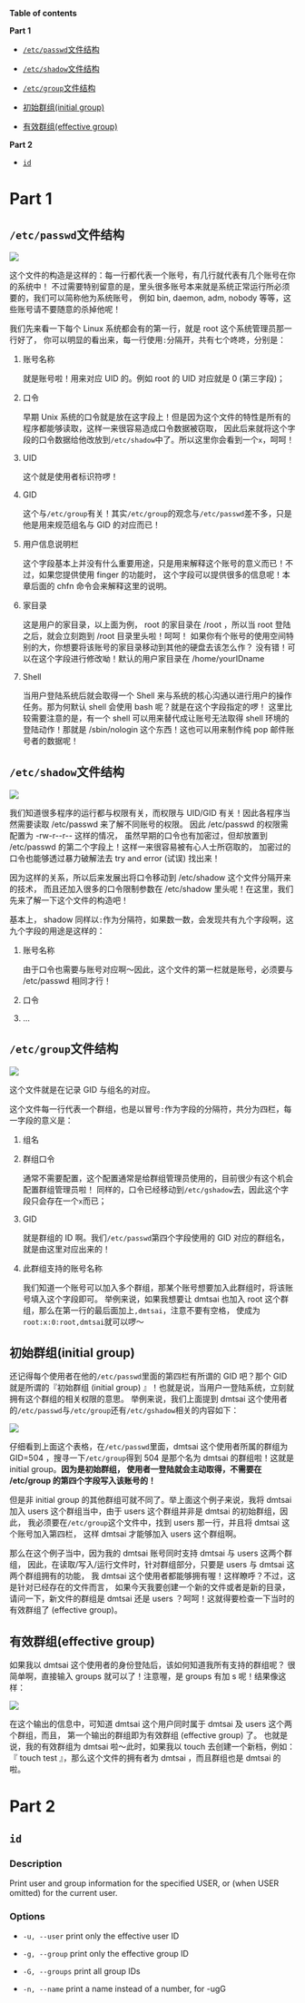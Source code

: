 **Table of contents**

**Part 1**

- [`/etc/passwd`文件结构](#etcpasswd文件结构)

- [`/etc/shadow`文件结构](#etcshadow文件结构)

- [`/etc/group`文件结构](#etcgroup文件结构)

- [初始群组(initial group)](#初始群组initial-group)

- [有效群组(effective group)](#有效群组effective-group)

**Part 2**

- [`id`](#id)

# Part 1

## `/etc/passwd`文件结构

<img src="../img/id/etc_passwd.png">

这个文件的构造是这样的：每一行都代表一个账号，有几行就代表有几个账号在你的系统中！ 不过需要特别留意的是，里头很多账号本来就是系统正常运行所必须要的，我们可以简称他为系统账号， 例如 bin, daemon, adm, nobody 等等，这些账号请不要随意的杀掉他呢！ 

我们先来看一下每个 Linux 系统都会有的第一行，就是 root 这个系统管理员那一行好了， 你可以明显的看出来，每一行使用`:`分隔开，共有七个咚咚，分别是：

1. 账号名称

    就是账号啦！用来对应 UID 的。例如 root 的 UID 对应就是 0 (第三字段)；

2. 口令

    早期 Unix 系统的口令就是放在这字段上！但是因为这个文件的特性是所有的程序都能够读取，这样一来很容易造成口令数据被窃取， 因此后来就将这个字段的口令数据给他改放到`/etc/shadow`中了。所以这里你会看到一个`x`，呵呵！

3. UID

    这个就是使用者标识符啰！

4. GID

    这个与`/etc/group`有关！其实`/etc/group`的观念与`/etc/passwd`差不多，只是他是用来规范组名与 GID 的对应而已！

5. 用户信息说明栏

    这个字段基本上并没有什么重要用途，只是用来解释这个账号的意义而已！不过，如果您提供使用 finger 的功能时， 这个字段可以提供很多的信息呢！本章后面的 chfn 命令会来解释这里的说明。

6. 家目录

    这是用户的家目录，以上面为例， root 的家目录在 /root ，所以当 root 登陆之后，就会立刻跑到 /root 目录里头啦！呵呵！ 如果你有个账号的使用空间特别的大，你想要将该账号的家目录移动到其他的硬盘去该怎么作？ 没有错！可以在这个字段进行修改呦！默认的用户家目录在 /home/yourIDname

7. Shell

    当用户登陆系统后就会取得一个 Shell 来与系统的核心沟通以进行用户的操作任务。那为何默认 shell 会使用 bash 呢？就是在这个字段指定的啰！ 这里比较需要注意的是，有一个 shell 可以用来替代成让账号无法取得 shell 环境的登陆动作！那就是 /sbin/nologin 这个东西！这也可以用来制作纯 pop 邮件账号者的数据呢！

## `/etc/shadow`文件结构

<img src="../img/id/etc_shadow.png">

我们知道很多程序的运行都与权限有关，而权限与 UID/GID 有关！因此各程序当然需要读取 /etc/passwd 来了解不同账号的权限。 因此 /etc/passwd 的权限需配置为 -rw-r--r-- 这样的情况， 虽然早期的口令也有加密过，但却放置到 /etc/passwd 的第二个字段上！这样一来很容易被有心人士所窃取的， 加密过的口令也能够透过暴力破解法去 try and error (试误) 找出来！

因为这样的关系，所以后来发展出将口令移动到 /etc/shadow 这个文件分隔开来的技术， 而且还加入很多的口令限制参数在 /etc/shadow 里头呢！在这里，我们先来了解一下这个文件的构造吧！

基本上， shadow 同样以`:`作为分隔符，如果数一数，会发现共有九个字段啊，这九个字段的用途是这样的：

1. 账号名称

    由于口令也需要与账号对应啊～因此，这个文件的第一栏就是账号，必须要与 /etc/passwd 相同才行！

2. 口令

3. ...

## `/etc/group`文件结构

<img src="../img/id/etc_group.png">

这个文件就是在记录 GID 与组名的对应。

这个文件每一行代表一个群组，也是以冒号`:`作为字段的分隔符，共分为四栏，每一字段的意义是：

1. 组名

2. 群组口令

    通常不需要配置，这个配置通常是给群组管理员使用的，目前很少有这个机会配置群组管理员啦！ 同样的，口令已经移动到`/etc/gshadow`去，因此这个字段只会存在一个`x`而已；

3. GID

    就是群组的 ID 啊。我们`/etc/passwd`第四个字段使用的 GID 对应的群组名，就是由这里对应出来的！

4. 此群组支持的账号名称

    我们知道一个账号可以加入多个群组，那某个账号想要加入此群组时，将该账号填入这个字段即可。 举例来说，如果我想要让 dmtsai 也加入 root 这个群组，那么在第一行的最后面加上`,dmtsai`，注意不要有空格， 使成为`root:x:0:root,dmtsai`就可以啰～

## 初始群组(initial group)

还记得每个使用者在他的`/etc/passwd`里面的第四栏有所谓的 GID 吧？那个 GID 就是所谓的『初始群组 (initial group) 』！也就是说，当用户一登陆系统，立刻就拥有这个群组的相关权限的意思。 举例来说，我们上面提到 dmtsai 这个使用者的`/etc/passwd`与`/etc/group`还有`/etc/gshadow`相关的内容如下：

![](../img/id/effective-group-initial-group.png?raw=true)

仔细看到上面这个表格，在`/etc/passwd`里面，dmtsai 这个使用者所属的群组为 GID=504 ，搜寻一下`/etc/group`得到 504 是那个名为 dmtsai 的群组啦！这就是 initial group。**因为是初始群组， 使用者一登陆就会主动取得，不需要在 /etc/group 的第四个字段写入该账号的！**

但是非 initial group 的其他群组可就不同了。举上面这个例子来说，我将 dmtsai 加入 users 这个群组当中，由于 users 这个群组并非是 dmtsai 的初始群组，因此， 我必须要在`/etc/group`这个文件中，找到 users 那一行，并且将 dmtsai 这个账号加入第四栏， 这样 dmtsai 才能够加入 users 这个群组啊。

那么在这个例子当中，因为我的 dmtsai 账号同时支持 dmtsai 与 users 这两个群组， 因此，在读取/写入/运行文件时，针对群组部分，只要是 users 与 dmtsai 这两个群组拥有的功能， 我 dmtsai 这个使用者都能够拥有喔！这样瞭呼？不过，这是针对已经存在的文件而言， 如果今天我要创建一个新的文件或者是新的目录，请问一下，新文件的群组是 dmtsai 还是 users ？呵呵！这就得要检查一下当时的有效群组了 (effective group)。

## 有效群组(effective group)

如果我以 dmtsai 这个使用者的身份登陆后，该如何知道我所有支持的群组呢？ 很简单啊，直接输入 groups 就可以了！注意喔，是 groups 有加 s 呢！结果像这样：

![](../img/id/groups.png?raw=true)

在这个输出的信息中，可知道 dmtsai 这个用户同时属于 dmtsai 及 users 这个两个群组，而且， 第一个输出的群组即为有效群组 (effective group) 了。 也就是说，我的有效群组为 dmtsai 啦～此时，如果我以 touch 去创建一个新档，例如： 『 touch test 』，那么这个文件的拥有者为 dmtsai ，而且群组也是 dmtsai 的啦。

# Part 2

## `id`

### Description

Print user and group information for the specified USER, or (when USER omitted) for the current user.

### Options

- `-u, --user` print only the effective user ID

- `-g, --group` print only the effective group ID

- `-G, --groups` print all group IDs

- `-n, --name` print a name instead of a number, for -ugG
